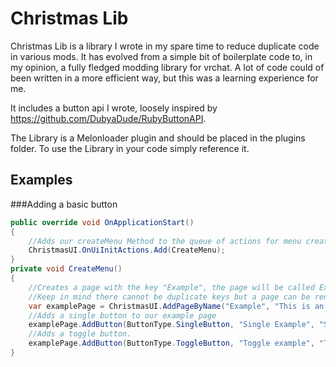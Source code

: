 # Christmas Lib
Christmas Lib is a library I wrote in my spare time to reduce duplicate code in various mods. It has evolved from a simple bit of boilerplate code to, in my opinion, a fully fledged modding library for vrchat. A lot of code could of been written in a more efficient way, but this was a learning experience for me.

It includes a button api I wrote, loosely inspired by https://github.com/DubyaDude/RubyButtonAPI.

The Library is a Melonloader plugin and should be placed in the plugins folder.
To use the Library in your code simply reference it.

## Examples

###Adding a basic button
```cs
public override void OnApplicationStart()
{
    //Adds our createMenu Method to the queue of actions for menu creation
    ChristmasUI.OnUiInitActions.Add(CreateMenu);
}
private void CreateMenu()
{
    //Creates a page with the key "Example", the page will be called Example unless changed
    //Keep in mind there cannot be duplicate keys but a page can be renamed to be the same as another
    var examplePage = ChristmasUI.AddPageByName("Example", "This is an example page");
    //Adds a single button to our example page
    examplePage.AddButton(ButtonType.SingleButton, "Single Example", "Single", () => ConsoleUtils.Write("Example button pressed!"));
    //Adds a toggle button.
    examplePage.AddButton(ButtonType.ToggleButton, "Toggle example", "Toggles", null, state => ConsoleUtils.Write(state));
}
```
